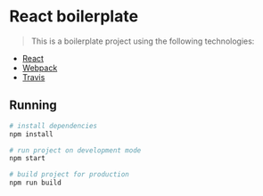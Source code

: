 # React boilerplate

> This is a boilerplate project using the following technologies:
- [React](https://facebook.github.io/react/)
- [Webpack](https://webpack.github.io/)
- [Travis](https://travis-ci.org/)

## Running

``` bash
# install dependencies
npm install

# run project on development mode
npm start

# build project for production
npm run build
```
